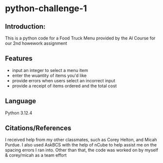# python-challenge-1

## Introduction:
This is a python code for a Food Truck Menu provided by the AI Course for our 2nd howework assignment

## Features
 * input an integer to select a menu item
 * enter the wuantity of items you'd like
 * provide errors when users select an incorrect input
 * provide a receipt of items ordered and the total cost

## Language 
Python 3.12.4

## Citations/References
I received help from my other classmates, such as Corey Helton, and Micah Purdue. I also used AskBCS with the help of nCube to help assist me on the spacing errors I ran into. Other than that, the code was worked on by myself & corey/micah as a team effort


